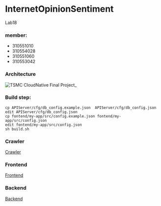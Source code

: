 # InternetOpinionSentiment
Lab18

### member:
- 310551010  
- 310554028  
- 310551060  
- 310553042  

### Architecture
![TSMC CloudNative Final Project_](https://user-images.githubusercontent.com/17738580/172309405-36175d78-7f06-4000-bb65-975d60e5381b.png)


### Build step:
```
cp APIServer/cfg/db_config.example.json  APIServer/cfg/db_config.json
edit APIServer/cfg/db_config.json
cp fontend/my-app/src/config.example.json fontend/my-app/src/config.json
edit fontend/my-app/src/config.json
sh build.sh
```

### Crawler
[Crawler](https://github.com/a07458666/InternetOpinionSentiment/blob/main/crawler/README.md)

### Frontend
[Frontend]()
### Backend
[Backend]()
